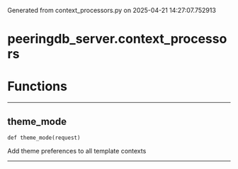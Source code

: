 Generated from context_processors.py on 2025-04-21 14:27:07.752913

# peeringdb_server.context_processors

# Functions
---

## theme_mode
`def theme_mode(request)`

Add theme preferences to all template contexts

---